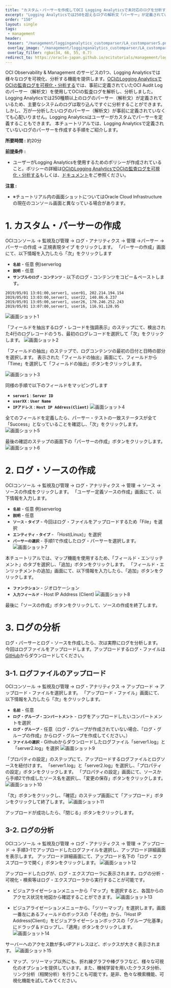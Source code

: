 ```yaml
---
title: "カスタム・パーサーを作成してOCI Logging Analyticsで未対応のログを分析する"
excerpt: "Logging Analyticsでは250を超えるログの解析文「パーサー」が定義されているため、主要なシステムのログはすぐに分析をすることができます。しかし万が一、分析したいログのパーサーが定義されていない場合、ユーザーが手動でパーサーを作成することができます。カスタム・パーサーの作成は画面UIからの操作だけで完了するため、非常に簡単です。本チュートリアルではカスタム・パーサーの作成手順を紹介します。"
order: "150"
layout: single
tags:
 - management
header:
 teaser: "/management/logginganalytics_customparser/LA_customparser5.png"
 overlay_image: "/management/logginganalytics_customparser/LA_customparser5.png"
 overlay_filter: rgba(34, 66, 55, 0.7)
redirect_to: https://oracle-japan.github.io/ocitutorials/management/logginganalytics_customparser
---
```


OCI Observability & Management のサービスの1つ、Logging Analyticsでは様々なログを可視化、分析する機能を提供します。[OCIのLogging AnalyticsでOCIの監査ログを可視化・分析する](/ocitutorials/intermediates/audit-log-analytics)では、事前に定義されていたOCI Audit Logのパーサー（解析文）を使用してOCIの監査ログを解析し、分析しました。
Logging Analyticsでは250種類以上のログのパーサー（解析文）が定義されているため、主要なシステムのログは取り込んですぐに分析することができます。
しかし、万が一分析したいログのパーサー（解析文）が事前に定義されていなくても心配いりません。Logging Analyticsはユーザーがカスタムでパーサーを定義することもできます。
本チュートリアルでは、Logging Analyticsで定義されていないログのパーサーを作成する手順をご紹介します。


**所要時間 :** 約20分


**前提条件 :**
+ ユーザーがLogging Analyticsを使用するためのポリシーが作成されていること。ポリシーの詳細は[OCIのLogging AnalyticsでOCIの監査ログを可視化・分析する](/ocitutorials/intermediates/audit-log-analytics)もしくは、[ドキュメント](https://docs.oracle.com/ja-jp/iaas/logging-analytics/doc/minimum-set-iam-policies-required-use-logging-analytics.html)をご参照ください。


**注意 :**
+ ※チュートリアル内の画面ショットについてはOracle Cloud Infrastructureの現在のコンソール画面と異なっている場合があります。


# 1. カスタム・パーサーの作成
OCIコンソール → 監視及び管理 → ログ・アナリティクス → 管理 →パーサー → パーサーの作成 → 正規表現タイプ をクリックします。 
「パーサーの作成」画面にて、以下情報を入力したら「次」をクリックします
+ **`名前`** - 任意 例)serverlog
+ **`説明`** - 任意
+ **`サンプルのログ・コンテンツ`** - 以下のログ・コンテンツをコピー＆ペーストします。

```
2019/05/01 13:01:00,server1, user01, 202.214.194.154
2019/05/01 13:03:00,server1, user22, 140.86.6.237
2019/05/01 13:05:00,server1, user26, 170.246.252.243
2019/05/01 13:07:00,server1, user16, 116.91.128.95
```

 ![画面ショット1](LA_customparser1.png)

「フィールドを抽出するログ・レコードを強調表示」のステップにて、検出された4行のログレコードのうち、最初のログレコードを選択して「次」をクリックします。
 ![画面ショット2](LA_customparser2.png)


「フィールドの抽出」のステップで、ログコンテンツの最初の日付と日時の部分を選択します。
表示された「フィールドの抽出」画面にて、フィールドから「Time」を選択して「フィールドの抽出」ボタンをクリックします。

 ![画面ショット3](LA_customparser3.png)


同様の手順で以下のフィールドをマッピングします
+ **`server1`** : **`Server ID`**
+ **`userXX`** : **`User Name`**
+ **`IPアドレス`** : **`Host IP Address(Client)`**
 ![画面ショット4](LA_customparser4.png)


全てのフィールドを定義したら、パーサー・テストの一致ステータスが全て「Success」となっていることを確認し、「次」をクリックします。
 ![画面ショット5](LA_customparser5.png)

最後の確認のステップの画面下の「パーサーの作成」ボタンをクリックします。
 ![画面ショット6](LA_customparser6.png)


# 2. ログ・ソースの作成
OCIコンソール → 監視及び管理 → ログ・アナリティクス → 管理 → ソース → ソースの作成をクリックします。
「ユーザー定義ソースの作成」画面にて、以下情報を入力します。
+ **`名前`** - 任意 例)serverlog
+ **`説明`** - 任意
+ **`ソース・タイプ`** - 今回はログ・ファイルをアップロードするため「File」を選択
+ **`エンティティ・タイプ`** - 「Host(Linux)」を選択
+ **`パーサーの選択`** - 手順1で作成したログ・パーサーを選択します。
 ![画面ショット7](LA_customparser7.png)


本チュートリアルでは、マップ機能を使用するため、「フィールド・エンリッチメント」のタブを選択し、「追加」ボタンをクリックします。
「フィールド・エンリッチメントの追加」画面にて、以下情報を入力したら、「追加」ボタンをクリックします。
+ **`ファンクション`** - ジオロケーション
+ **`入力フィールド`** - Host IP Address (Client)
 ![画面ショット8](LA_customparser8.png)

最後に「ソースの作成」ボタンをクリックして、ソースの作成を終了します。



# 3. ログの分析
ログ・パーサーとログ・ソースを作成したら、次は実際にログを分析します。
今回はログファイルをアップロードします。アップロードするログ・ファイルは[GitHub](https://github.com/jennylia3/LoggingAnalyticsTutorial)からダウンロードしてください。


## 3-1. ログファイルのアップロード
OCIコンソール → 監視及び管理 → ログ・アナリティクス → アップロード → アップロード・ファイルを選択します。
「アップロード・ファイル」画面にて、以下情報を入力したら「次」をクリックします。
+ **`名前`** - 任意
+ **`ログ・グループ・コンパートメント`** - ログをアップロードしたいコンパートメントを選択
+ **`ログ・グループ`** - 任意（ログ・グループが作成されていない場合、「ログ・グループの作成」からログ・グループを作成してください。）
+ **`ファイルの選択`** - Githubからダウンロードしたログファイル「server1.log」と「server2.log」を選択
 ![画面ショット9](LA_customparser9.png)


「プロパティの設定」のステップにて、アップロードするログファイルとログソースを紐付けます。
「server1.log」と「server2.log」を選択し、「プロパティの設定」ボタンをクリックします。
「プロパティの設定」画面にて、ソースから手順2で作成したソース名を選択し、「変更の保存」ボタンをクリックします。
 ![画面ショット10](LA_customparser10.png)

「次」ボタンをクリックし、「確認」のステップ画面にて「アップロード」ボタンをクリックして終了します。
 ![画面ショット11](LA_customparser11.png)

アップロードが成功したら、「閉じる」ボタンをクリックします。
<br>

## 3-2. ログの分析
OCIコンソール → 監視及び管理 → ログ・アナリティクス → 管理 → アップロード → 手順3-1でアップロードしたログファイルを選択し、アップロード詳細画面を表示します。
アップロード詳細画面にて、アップロード名下の「ログ・エクスプローラで開く」ボタンをクリックします。
 ![画面ショット12](LA_customparser12.png)


アップロードしたログが、ログ・エクスプローラに表示されます。ログの分析・可視化・検索等はログ・エクスプローラから実行することが可能です。
+ ビジュアライゼーションメニューから「マップ」を選択すると、各国からのアクセス状況を地図から確認することができます。
 ![画面ショット13](LA_customparser13.png)

+ ビジュアライゼーションメニューから、「ツリーマップ」を選択します。画面一番左にあるフィールドのボックスの「その他」から、「Host IP Address(Client)」をビジュアライゼーションボックスの「グループ化基準」にドラッグ＆ドロップし、「適用」ボタンをクリックします。
 ![画面ショット14](LA_customparser14.png)

サーバーへのアクセス数が多いIPアドレスほど、ボックスが大きく表示されます。
 ![画面ショット15](LA_customparser15.png)

+ マップ、ツリーマップ以外にも、折れ線グラフや棒グラフなど、様々な可視化のオプションを提供しています。また、機械学習を用いたクラスタ分析、リンク分析（相関分析）を行うことも可能です。是非、色々な検索機能、可視化機能を試してみてください。
